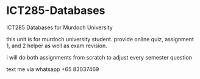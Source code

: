 # ICT285-Databases
ICT285 Databases for Murdoch University

this unit is for murdoch university student. provide online quiz, assignment 1, and 2 helper as well as exam revision.

i will do both assignments from scratch to adjust every semester question

text me via whatsapp +65 83037469 
